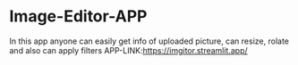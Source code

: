 # Image-Editor-APP
 In this app anyone can easily get info of uploaded picture, can resize, rolate and also can apply filters
 APP-LINK:https://imgitor.streamlit.app/
